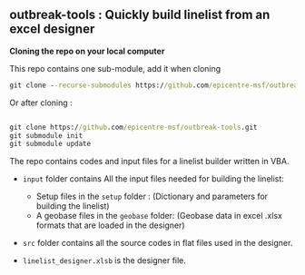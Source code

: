 ## outbreak-tools : Quickly build linelist from an excel designer



**Cloning the repo on your local computer**


This repo contains one sub-module, add it when cloning

```cmd
git clone --recurse-submodules https://github.com/epicentre-msf/outbreak-tools.git

```

Or after cloning :

```cmd

git clone https://github.com/epicentre-msf/outbreak-tools.git
git submodule init
git submodule update

```



The repo contains codes and input files for a linelist builder written in VBA.

- `input` folder contains All the input files needed for building the linelist:

  - Setup files in the `setup` folder : (Dictionary and parameters for building the linelist)
  - A geobase files in the `geobase` folder: (Geobase data in excel .xlsx formats that are loaded in the designer)
- `src` folder contains all the source codes in flat files used in the designer.
- `linelist_designer.xlsb` is the designer file.
